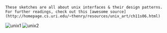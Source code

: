     These sketches are all about unix interfaces & their design patterns. For further readings, check out this [awesome source](http://homepage.cs.uri.edu/~thenry/resources/unix_art/ch11s06.html)
    
![unix1](/guides/img/unix-1.jpg)
![unix2](/guides/img/unix-2.jpg)
